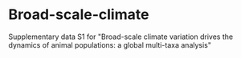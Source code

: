 # Broad-scale-climate
Supplementary data S1 for "Broad-scale climate variation drives the dynamics of animal populations: a global multi-taxa analysis"
